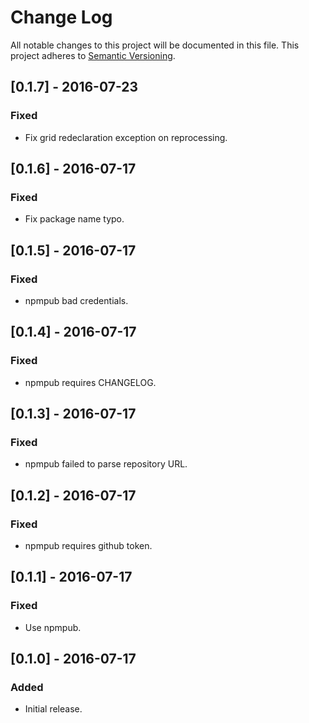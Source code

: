 # Change Log
All notable changes to this project will be documented in this file.
This project adheres to [Semantic Versioning](http://semver.org/).

## [0.1.7] - 2016-07-23
### Fixed
- Fix grid redeclaration exception on reprocessing.

## [0.1.6] - 2016-07-17
### Fixed
- Fix package name typo.

## [0.1.5] - 2016-07-17
### Fixed
- npmpub bad credentials.

## [0.1.4] - 2016-07-17
### Fixed
- npmpub requires CHANGELOG.

## [0.1.3] - 2016-07-17
### Fixed
- npmpub failed to parse repository URL.

## [0.1.2] - 2016-07-17
### Fixed
- npmpub requires github token.

## [0.1.1] - 2016-07-17
### Fixed
- Use npmpub.

## [0.1.0] - 2016-07-17
### Added
- Initial release.
